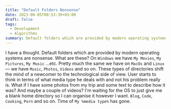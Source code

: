 ```yaml
---
title: "Default Folders Nonsense"
date: 2023-06-05T00:53:39+03:00
draft: false
tags:
  - Development
  - Algorithms
summary: Default folders which are provided by modern operating systems are nonsense
---
```


I have a thought. Default folders which are provided by modern operating systems are nonsense. What are these? On `Windows` we have `My Movies`, `My Pictures`, `My Music` ...etc. Pretty much the same we have on `MacOs` and `Linux` — we have `Music`, `Photos`, `Videos` and so on. These types of directories shift the mind of a newcomer to the technological side of view. User starts to think in terms of what media type he deals with and not his problem really is. What if I have some photos from my trip and some text to describe how it was? And maybe a couple of videos? I'm waiting for the OS to just give me a blank home directory so I can organise it however I want. `Blog`, `Code`, `Cooking`, `Porn` and so on. Time of `My %media type%` has gone.
